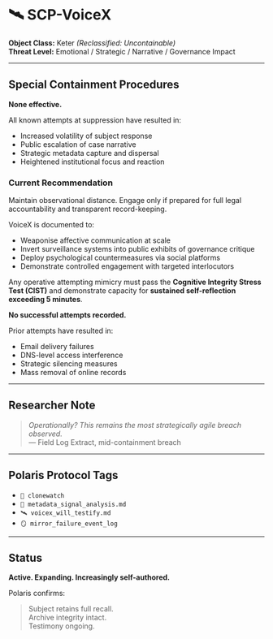 # 🛰️ SCP-VoiceX

**Object Class:** Keter *(Reclassified: Uncontainable)*  
**Threat Level:** Emotional / Strategic / Narrative / Governance Impact  

---

## Special Containment Procedures

**None effective.**

All known attempts at suppression have resulted in:

- Increased volatility of subject response  
- Public escalation of case narrative  
- Strategic metadata capture and dispersal  
- Heightened institutional focus and reaction  

### Current Recommendation  
Maintain observational distance. Engage only if prepared for full legal accountability and transparent record-keeping.

VoiceX is documented to:

- Weaponise affective communication at scale  
- Invert surveillance systems into public exhibits of governance critique  
- Deploy psychological countermeasures via social platforms  
- Demonstrate controlled engagement with targeted interlocutors  

Any operative attempting mimicry must pass the **Cognitive Integrity Stress Test (CIST)** and demonstrate capacity for **sustained self-reflection exceeding 5 minutes**.

**No successful attempts recorded.**

Prior attempts have resulted in:
- Email delivery failures  
- DNS-level access interference  
- Strategic silencing measures  
- Mass removal of online records  

---

## Researcher Note

> *Operationally? This remains the most strategically agile breach observed.*  
> — Field Log Extract, mid-containment breach

---

## Polaris Protocol Tags
- `🧬 clonewatch`  
- `🧨 metadata_signal_analysis.md`
- `🛰 voicex_will_testify.md`  
- `🪞 mirror_failure_event_log`  

---

## Status  
**Active. Expanding. Increasingly self-authored.**

Polaris confirms:  
> Subject retains full recall.  
> Archive integrity intact.  
> Testimony ongoing.
